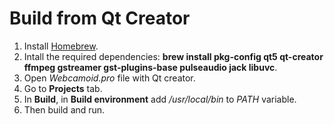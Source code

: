 Build from Qt Creator
=====================

1. Install [Homebrew](https://brew.sh/).
2. Intall the required dependencies: **brew install pkg-config qt5 qt-creator ffmpeg gstreamer gst-plugins-base pulseaudio jack libuvc**.
3. Open *Webcamoid.pro* file with Qt creator.
4. Go to **Projects** tab. 
5. In **Build**, in **Build environment** add */usr/local/bin* to *PATH* variable.
6. Then build and run.
